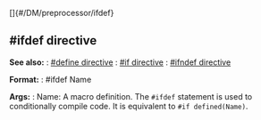 []{#/DM/preprocessor/ifdef}
  ## #ifdef directive
  **See also:**
  :   [#define directive](ref/DM/preprocessor/define)
  :   [#if directive](ref/DM/preprocessor/if)
  :   [#ifndef directive](ref/DM/preprocessor/ifndef)
  <!-- -->
  **Format:**
  :   #ifdef Name
  <!-- -->
  **Args:**
  :   Name: A macro definition.
  The `#ifdef` statement is used to conditionally compile code. It is
  equivalent to `#if defined(Name)`.